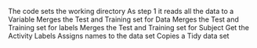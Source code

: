 The code sets the working directory
As step 1 it reads all the data to a Variable
Merges the Test and Training set for Data
Merges the Test and Training set for labels
Merges the Test and Training set for Subject
Get the Activity Labels
Assigns names to the data set
Copies a Tidy data set
